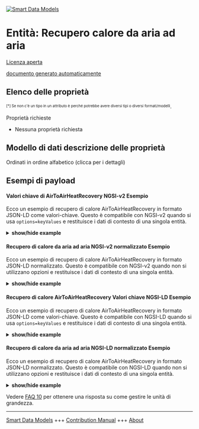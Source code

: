 <!-- 10-Header -->  
[![Smart Data Models](https://smartdatamodels.org/wp-content/uploads/2022/01/SmartDataModels_logo.png "Logo")](https://smartdatamodels.org)  
Entità: Recupero calore da aria ad aria  
=======================================<!-- /10-Header -->  
<!-- 15-License -->  
[Licenza aperta](https://github.com/smart-data-models//dataModel.S4BLDG/blob/master/AirToAirHeatRecovery/LICENSE.md)  
[documento generato automaticamente](https://docs.google.com/presentation/d/e/2PACX-1vTs-Ng5dIAwkg91oTTUdt8ua7woBXhPnwavZ0FxgR8BsAI_Ek3C5q97Nd94HS8KhP-r_quD4H0fgyt3/pub?start=false&loop=false&delayms=3000#slide=id.gb715ace035_0_60)  
<!-- /15-License -->  
<!-- 20-Description -->  
<!-- /20-Description -->  
<!-- 30-PropertiesList -->  

## Elenco delle proprietà  

<sup><sub>[*] Se non c'è un tipo in un attributo è perché potrebbe avere diversi tipi o diversi formati/modelli</sub></sup>.  
<!-- /30-PropertiesList -->  
<!-- 35-RequiredProperties -->  
Proprietà richieste  
- Nessuna proprietà richiesta  <!-- /35-RequiredProperties -->  
<!-- 40-RequiredProperties -->  
<!-- /40-RequiredProperties -->  
<!-- 50-DataModelHeader -->  
## Modello di dati descrizione delle proprietà  
Ordinati in ordine alfabetico (clicca per i dettagli)  
<!-- /50-DataModelHeader -->  
<!-- 60-ModelYaml -->  
<!-- /60-ModelYaml -->  
<!-- 70-MiddleNotes -->  
<!-- /70-MiddleNotes -->  
<!-- 80-Examples -->  
## Esempi di payload  
#### Valori chiave di AirToAirHeatRecovery NGSI-v2 Esempio  
Ecco un esempio di recupero di calore AirToAirHeatRecovery in formato JSON-LD come valori-chiave. Questo è compatibile con NGSI-v2 quando si usa `options=keyValues` e restituisce i dati di contesto di una singola entità.  
<details><summary><strong>show/hide example</strong></summary>    
```json  
{  
  "id": "urn:ngsi-ld:AirToAirHeatRecovery:8c59d316-ed05-4b56-bec3-886379421239",  
  "type": "AirToAirHeatRecovery",  
  "hasDefrost": false,  
  "heatTransferTypeEnum": "24/7",  
  "operationTemperatureMax": {  
    "unitCode": "K",  
    "observedAt": "2023-01-26T04:36:47Z",  
    "value": 0.8198825347384565  
  },  
  "operationTemperatureMin": {  
    "unitCode": "K",  
    "observedAt": "2023-01-25T14:46:06Z",  
    "value": 0.505815040579818  
  },  
  "primaryAirFlowRateMax": {  
    "unitCode": "m3/s",  
    "observedAt": "2023-01-25T20:09:42Z",  
    "value": 0.2511282384018223  
  },  
  "primaryAirFlowRateMin": {  
    "unitCode": "m3/s",  
    "observedAt": "2023-01-25T23:44:23Z",  
    "value": 0.8540184208518826  
  },  
  "secondaryAirFlowRateMax": {  
    "unitCode": "N/m2",  
    "observedAt": "2023-01-26T11:38:58Z",  
    "value": 0.913617698002923  
  },  
  "secondaryAirFlowRateMin": {  
    "unitCode": "N/m2",  
    "observedAt": "2023-01-25T17:25:01Z",  
    "value": 0.17456040773539583  
  },  
  "isContainedInBuildingSpace": "urn:ngsi-ld:BuildingSpace:018e6821-b097-4029-9cbb-207ae7e5ddca",  
  "isContainedInPhysicalObject": "urn:ngsi-ld:PhysicalObject:ad795f1c-0754-4877-acc2-2dcc3b337edd",  
  "isSubSystemOf": [  
    "urn:ngsi-ld:System:c92bd8da-e37f-4f64-989b-6007925a053b",  
    "urn:ngsi-ld:System:5642f604-3a36-49c3-b178-3e7b99eca071",  
    "urn:ngsi-ld:System:2f04039b-ef4e-4d61-8232-e786a220b927"  
  ],  
  "hasManufacturer": "AirToAirHeatRecovery Company Inc.",  
  "hasModel": "AirToAirHeatRecovery 0.1.2",  
  "dateCreated": "2023-01-25T18:33:19Z",  
  "dateModified": "2023-01-25T17:11:08Z",  
  "source": "Import",  
  "name": "AirToAirHeatRecovery",  
  "alternateName": "AirToAirHeatRecovery type 2",  
  "description": "AirToAirHeatRecovery of limited AirToAirHeatRecovery types",  
  "dataProvider": "IFC file"  
}  
```  
</details>  
#### Recupero di calore da aria ad aria NGSI-v2 normalizzato Esempio  
Ecco un esempio di recupero di calore AirToAirHeatRecovery in formato JSON-LD normalizzato. Questo è compatibile con NGSI-v2 quando non si utilizzano opzioni e restituisce i dati di contesto di una singola entità.  
<details><summary><strong>show/hide example</strong></summary>    
```json  
{  
  "id": "urn:ngsi-ld:AirToAirHeatRecovery:a732b90e-0296-47c9-ab0f-34f6de5edfb4",  
  "type": "AirToAirHeatRecovery",  
  "hasDefrost": {  
    "type": "Boolean",  
    "value": true  
  },  
  "heatTransferTypeEnum": {  
    "type": "Text",  
    "value": "Future"  
  },  
  "operationTemperatureMax": {  
    "type": "Measurement",  
    "value": {  
      "unitCode": "K",  
      "observedAt": "2023-01-26T07:59:34Z",  
      "value": 0.9053685058368695  
    }  
  },  
  "operationTemperatureMin": {  
    "type": "Measurement",  
    "value": {  
      "unitCode": "K",  
      "observedAt": "2023-01-26T08:16:23Z",  
      "value": 0.0225751895192714  
    }  
  },  
  "primaryAirFlowRateMax": {  
    "type": "Measurement",  
    "value": {  
      "unitCode": "m3/s",  
      "observedAt": "2023-01-25T19:33:24Z",  
      "value": 0.6828734611896666  
    }  
  },  
  "primaryAirFlowRateMin": {  
    "type": "Measurement",  
    "value": {  
      "unitCode": "m3/s",  
      "observedAt": "2023-01-25T22:42:55Z",  
      "value": 0.48874342661652126  
    }  
  },  
  "secondaryAirFlowRateMax": {  
    "type": "Measurement",  
    "value": {  
      "unitCode": "N/m2",  
      "observedAt": "2023-01-26T11:44:17Z",  
      "value": 0.36804021603434756  
    }  
  },  
  "secondaryAirFlowRateMin": {  
    "type": "Measurement",  
    "value": {  
      "unitCode": "N/m2",  
      "observedAt": "2023-01-26T01:16:14Z",  
      "value": 0.28401066550404996  
    }  
  },  
  "isContainedInBuildingSpace": {  
    "type": "Relationship",  
    "value": "urn:ngsi-ld:BuildingSpace:2058c38a-eb2e-4001-af3f-9a93effd41ac"  
  },  
  "isContainedInPhysicalObject": {  
    "type": "Relationship",  
    "value": "urn:ngsi-ld:PhysicalObject:ea1b1b2c-cb04-429d-bf2c-ca99e7f3f005"  
  },  
  "isSubSystemOf": {  
    "type": "array",  
    "value": [  
      {  
        "type": "Relationship",  
        "value": "urn:ngsi-ld:System:123d10ff-2c3a-40f4-9fd0-07851a7d7a3c"  
      },  
      {  
        "type": "Relationship",  
        "value": "urn:ngsi-ld:System:90a762d4-7eed-4d5a-8a0d-a4676773917f"  
      },  
      {  
        "type": "Relationship",  
        "value": "urn:ngsi-ld:System:b9899a7a-dc77-43a1-a0df-5a4134af3004"  
      }  
    ]  
  },  
  "hasManufacturer": {  
    "type": "Text",  
    "value": "AirToAirHeatRecovery Company Inc."  
  },  
  "hasModel": {  
    "type": "Text",  
    "value": "AirToAirHeatRecovery 0.1.2"  
  },  
  "dateCreated": {  
    "type": "DateTime",  
    "value": "2023-01-26T00:34:42.9211606+01:00"  
  },  
  "dateModified": {  
    "type": "DateTime",  
    "value": "2023-01-26T13:58:25.8715515+01:00"  
  },  
  "source": {  
    "type": "Text",  
    "value": "Import"  
  },  
  "name": {  
    "type": "Text",  
    "value": "AirToAirHeatRecovery"  
  },  
  "alternateName": {  
    "type": "Text",  
    "value": "AirToAirHeatRecovery type 2"  
  },  
  "description": {  
    "type": "Text",  
    "value": "AirToAirHeatRecovery of limited AirToAirHeatRecovery types"  
  },  
  "dataProvider": {  
    "type": "Text",  
    "value": "IFC file"  
  }  
}  
```  
</details>  
#### Recupero di calore AirToAirHeatRecovery Valori chiave NGSI-LD Esempio  
Ecco un esempio di recupero di calore AirToAirHeatRecovery in formato JSON-LD come valori-chiave. Questo è compatibile con NGSI-LD quando si usa `options=keyValues` e restituisce i dati di contesto di una singola entità.  
<details><summary><strong>show/hide example</strong></summary>    
```json  
{  
  "id": "urn:ngsi-ld:AirToAirHeatRecovery:8c59d316-ed05-4b56-bec3-886379421239",  
  "type": "AirToAirHeatRecovery",  
  "hasDefrost": false,  
  "heatTransferTypeEnum": "24/7",  
  "operationTemperatureMax": {  
    "unitCode": "K",  
    "observedAt": "2023-01-26T04:36:47Z",  
    "value": 0.8198825347384565  
  },  
  "operationTemperatureMin": {  
    "unitCode": "K",  
    "observedAt": "2023-01-25T14:46:06Z",  
    "value": 0.505815040579818  
  },  
  "primaryAirFlowRateMax": {  
    "unitCode": "m3/s",  
    "observedAt": "2023-01-25T20:09:42Z",  
    "value": 0.2511282384018223  
  },  
  "primaryAirFlowRateMin": {  
    "unitCode": "m3/s",  
    "observedAt": "2023-01-25T23:44:23Z",  
    "value": 0.8540184208518826  
  },  
  "secondaryAirFlowRateMax": {  
    "unitCode": "N/m2",  
    "observedAt": "2023-01-26T11:38:58Z",  
    "value": 0.913617698002923  
  },  
  "secondaryAirFlowRateMin": {  
    "unitCode": "N/m2",  
    "observedAt": "2023-01-25T17:25:01Z",  
    "value": 0.17456040773539583  
  },  
  "isContainedInBuildingSpace": "urn:ngsi-ld:BuildingSpace:018e6821-b097-4029-9cbb-207ae7e5ddca",  
  "isContainedInPhysicalObject": "urn:ngsi-ld:PhysicalObject:ad795f1c-0754-4877-acc2-2dcc3b337edd",  
  "isSubSystemOf": [  
    "urn:ngsi-ld:System:c92bd8da-e37f-4f64-989b-6007925a053b",  
    "urn:ngsi-ld:System:5642f604-3a36-49c3-b178-3e7b99eca071",  
    "urn:ngsi-ld:System:2f04039b-ef4e-4d61-8232-e786a220b927"  
  ],  
  "hasManufacturer": "AirToAirHeatRecovery Company Inc.",  
  "hasModel": "AirToAirHeatRecovery 0.1.2",  
  "dateCreated": "2023-01-25T18:33:19Z",  
  "dateModified": "2023-01-25T17:11:08Z",  
  "source": "Import",  
  "name": "AirToAirHeatRecovery",  
  "alternateName": "AirToAirHeatRecovery type 2",  
  "description": "AirToAirHeatRecovery of limited AirToAirHeatRecovery types",  
  "dataProvider": "IFC file",  
  "@context": [  
    "https://raw.githubusercontent.com/smart-data-models/incubated/master/SAREF/context.jsonld",  
    "https://uri.etsi.org/ngsi-ld/v1/ngsi-ld-core-context.jsonld"  
  ]  
}  
```  
</details>  
#### Recupero di calore da aria ad aria NGSI-LD normalizzato Esempio  
Ecco un esempio di recupero di calore AirToAirHeatRecovery in formato JSON-LD normalizzato. Questo è compatibile con NGSI-LD quando non si utilizzano opzioni e restituisce i dati di contesto di una singola entità.  
<details><summary><strong>show/hide example</strong></summary>    
```json  
{  
  "id": "urn:ngsi-ld:AirToAirHeatRecovery:a8cd6aa9-dd5f-48bf-ba9f-3db11843b050",  
  "type": "AirToAirHeatRecovery",  
  "hasDefrost": {  
    "type": "Property",  
    "value": false  
  },  
  "heatTransferTypeEnum": {  
    "type": "Property",  
    "value": "Street"  
  },  
  "operationTemperatureMax": {  
    "type": "Property",  
    "value": {  
      "unitCode": "K",  
      "observedAt": "2023-01-26T02:03:09Z",  
      "value": 0.09206773488147657  
    }  
  },  
  "operationTemperatureMin": {  
    "type": "Property",  
    "value": {  
      "unitCode": "K",  
      "observedAt": "2023-01-26T09:23:23Z",  
      "value": 0.04773015112848933  
    }  
  },  
  "primaryAirFlowRateMax": {  
    "type": "Property",  
    "value": {  
      "unitCode": "m3/s",  
      "observedAt": "2023-01-25T15:19:05Z",  
      "value": 0.04143347387591234  
    }  
  },  
  "primaryAirFlowRateMin": {  
    "type": "Property",  
    "value": {  
      "unitCode": "m3/s",  
      "observedAt": "2023-01-26T00:05:48Z",  
      "value": 0.9113949488212527  
    }  
  },  
  "secondaryAirFlowRateMax": {  
    "type": "Property",  
    "value": {  
      "unitCode": "N/m2",  
      "observedAt": "2023-01-26T02:57:23Z",  
      "value": 0.391335331160202  
    }  
  },  
  "secondaryAirFlowRateMin": {  
    "type": "Property",  
    "value": {  
      "unitCode": "N/m2",  
      "observedAt": "2023-01-26T08:54:29Z",  
      "value": 0.9115616360325159  
    }  
  },  
  "isContainedInBuildingSpace": {  
    "type": "Relationship",  
    "object": "urn:ngsi-ld:BuildingSpace:f9f09bbc-27ef-4bd0-991f-6dd8720f5e7b"  
  },  
  "isContainedInPhysicalObject": {  
    "type": "Relationship",  
    "object": "urn:ngsi-ld:PhysicalObject:79a8986d-8526-4608-b216-ea4eb2d147ac"  
  },  
  "isSubSystemOf": [  
    {  
      "type": "Relationship",  
      "object": "urn:ngsi-ld:System:fae709e8-6311-4179-acfd-7b79e92d095c"  
    },  
    {  
      "type": "Relationship",  
      "object": "urn:ngsi-ld:System:4c06efa1-0d47-4a8a-a38c-d0783a106972"  
    },  
    {  
      "type": "Relationship",  
      "object": "urn:ngsi-ld:System:a3120479-fd3a-4a34-915c-418000e05d2b"  
    }  
  ],  
  "hasManufacturer": {  
    "type": "Property",  
    "value": "AirToAirHeatRecovery Company Inc."  
  },  
  "hasModel": {  
    "type": "Property",  
    "value": "AirToAirHeatRecovery 0.1.2"  
  },  
  "dateCreated": {  
    "type": "Property",  
    "value": {  
      "@type": "date-time",  
      "@value": "2023-01-25T23:15:35Z"  
    }  
  },  
  "dateModified": {  
    "type": "Property",  
    "value": {  
      "@type": "date-time",  
      "@value": "2023-01-26T07:30:02Z"  
    }  
  },  
  "source": {  
    "type": "Property",  
    "value": "Import"  
  },  
  "name": {  
    "type": "Property",  
    "value": "AirToAirHeatRecovery"  
  },  
  "alternateName": {  
    "type": "Property",  
    "value": "AirToAirHeatRecovery type 2"  
  },  
  "description": {  
    "type": "Property",  
    "value": "AirToAirHeatRecovery of limited AirToAirHeatRecovery types"  
  },  
  "dataProvider": {  
    "type": "Property",  
    "value": "IFC file"  
  },  
  "@context": [  
    "https://raw.githubusercontent.com/smart-data-models/incubated/master/SAREF/context.jsonld",  
    "https://uri.etsi.org/ngsi-ld/v1/ngsi-ld-core-context.jsonld"  
  ]  
}  
```  
</details><!-- /80-Examples -->  
<!-- 90-FooterNotes -->  
<!-- /90-FooterNotes -->  
<!-- 95-Units -->  
Vedere [FAQ 10](https://smartdatamodels.org/index.php/faqs/) per ottenere una risposta su come gestire le unità di grandezza.  
<!-- /95-Units -->  
<!-- 97-LastFooter -->  
---  
[Smart Data Models](https://smartdatamodels.org) +++ [Contribution Manual](https://bit.ly/contribution_manual) +++ [About](https://bit.ly/Introduction_SDM)<!-- /97-LastFooter -->  
